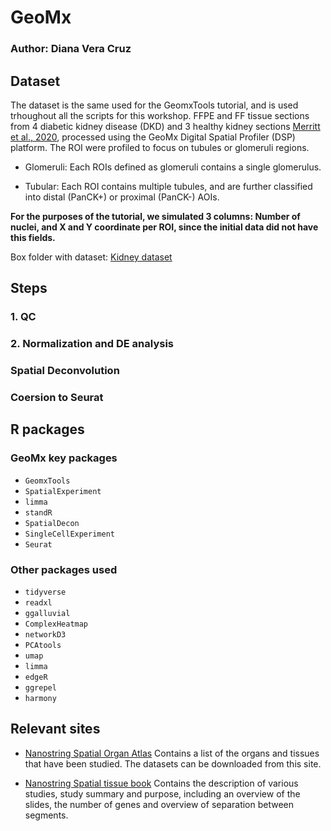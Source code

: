 # GeoMx
### Author: Diana Vera Cruz

## Dataset

The dataset is the same used for the GeomxTools tutorial, and is used 
trhoughout all the scripts for this workshop.
FFPE and FF tissue sections from 4 diabetic kidney disease (DKD) and 3
healthy kidney sections [Merritt et al.,
2020](https://pubmed.ncbi.nlm.nih.gov/32393914/), processed using the
GeoMx Digital Spatial Profiler (DSP) platform. The ROI were profiled to
focus on tubules or glomeruli regions.

- Glomeruli: Each ROIs defined as glomeruli contains a single
  glomerulus.

- Tubular: Each ROI contains multiple tubules, and are further
  classified into distal (PanCK+) or proximal (PanCK-) AOIs.

**For the purposes of the tutorial, we simulated 3 columns: Number of
nuclei, and X and Y coordinate per ROI, since the initial data did not
have this fields.**

Box folder with dataset: [Kidney dataset](https://uchicago.box.com/s/4lpumf7ekhw8711192frmzt9ndf0cofb)

## Steps

### 1. QC

### 2. Normalization and DE analysis

### Spatial Deconvolution

### Coersion to Seurat


## R packages

### GeoMx key packages
  * `GeomxTools`
  * `SpatialExperiment`
  * `limma`
  * `standR`
  * `SpatialDecon`
  * `SingleCellExperiment`
  * `Seurat`

### Other packages used

  * `tidyverse`
  * `readxl`
  * `ggalluvial`
  * `ComplexHeatmap`
  * `networkD3`
  * `PCAtools`
  * `umap`
  * `limma`
  * `edgeR`
  * `ggrepel`
  * `harmony`


## Relevant sites

  * [Nanostring Spatial Organ Atlas](https://nanostring.com/products/geomx-digital-spatial-profiler/spatial-organ-atlas/)
  Contains a list of the organs and tissues that have been studied. The datasets can be downloaded from this site.
  
  * [Nanostring Spatial tissue book](https://nanostring.com/products/geomx-digital-spatial-profiler/spatial-organ-atlas/)
  Contains the description of various studies, study summary and purpose, including an overview of the slides, the number of genes and overview of separation between segments. 


